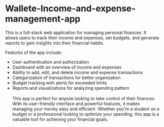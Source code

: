 # Wallete-Income-and-expense-management-app

This is a full-stack web application for managing personal finances. It allows users to track their income and expenses, set budgets, and generate reports to gain insights into their financial habits.

Features of the app include:

* User authentication and authorization
* Dashboard with an overview of income and expenses
* Ability to add, edit, and delete income and expense transactions
* Categorization of transactions for better organization
* Budget tracking with alerts for exceeded limits
* Reports and visualizations for analyzing spending pattern <br><br>
This app is perfect for anyone looking to take control of their finances. With its user-friendly interface and powerful features, it makes managing your money easy and efficient. Whether you're a student on a budget or a professional looking to optimize your spending, this app is a valuable tool for achieving your financial goals.
